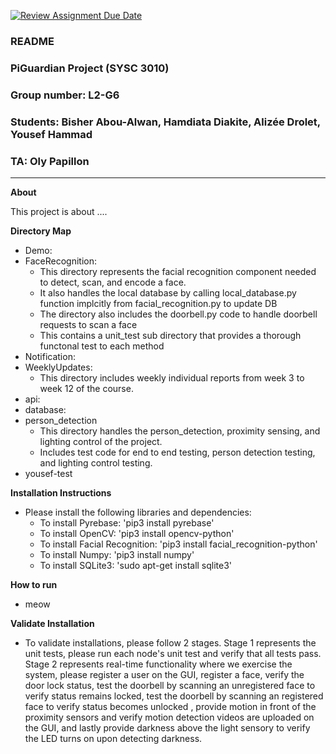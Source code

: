 [![Review Assignment Due Date](https://classroom.github.com/assets/deadline-readme-button-24ddc0f5d75046c5622901739e7c5dd533143b0c8e959d652212380cedb1ea36.svg)](https://classroom.github.com/a/5bxZGXM7)
### README
### PiGuardian Project (SYSC 3010)
### Group number: L2-G6
### Students: Bisher Abou-Alwan, Hamdiata Diakite, Alizée Drolet, Yousef Hammad
### TA: Oly Papillon
___
**About**

   This project is about ....

**Directory Map**
   - Demo: 
   - FaceRecognition:
     - This directory represents the facial recognition component needed to detect, scan, and encode a face.
     - It also handles the local database by calling local_database.py function implcitly from facial_recognition.py to update DB
     - The directory also includes the doorbell.py code to handle doorbell requests to scan a face
     - This contains a unit_test sub directory that provides a thorough functonal test to each method
   - Notification:
   - WeeklyUpdates:
     - This directory includes weekly individual reports from week 3 to week 12 of the course.
   - api:
   - database:
   - person_detection
     - This directory handles the person_detection, proximity sensing, and lighting control of the project.
     - Includes test code for end to end testing, person detection testing, and lighting control testing.
   - yousef-test

**Installation Instructions**
   - Please install the following libraries and dependencies:
     - To install Pyrebase: 'pip3 install pyrebase'
     - To install OpenCV: 'pip3 install opencv-python'
     - To install Facial Recognition: 'pip3 install facial_recognition-python'
     - To install Numpy: 'pip3 install numpy'
     - To install SQLite3: 'sudo apt-get install sqlite3'

**How to run**
   - meow

**Validate Installation**
   - To validate installations, please follow 2 stages. Stage 1 represents the unit tests, please run each node's unit test and verify that all tests pass. Stage 2    represents real-time functionality where we exercise the system, please register a user on the GUI, register a face, verify the door lock status, test the doorbell by scanning an unregistered face to verify status remains locked, test the doorbell by scanning an registered face to verify status becomes unlocked , provide motion in front of the proximity sensors and verify motion detection videos are uploaded on the GUI, and lastly provide darkness above the light sensory to verify the LED turns on upon detecting darkness.
   
